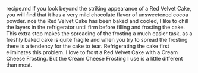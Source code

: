 recipe.md
If you look beyond the striking appearance of a Red Velvet Cake, you will find
 that it has a very mild chocolate flavor of unsweetened cocoa powder.
 nce the Red Velvet Cake has been baked and cooled, I like to chill the layers 
in the refrigerator until firm before filling and frosting the cake. This extra 
step makes the spreading of the frosting a much easier task, as a freshly baked 
cake is quite fragile and when you try to spread the frosting there is a 
tendency for the cake to tear. Refrigerating the cake first eliminates this
 problem. 
 I love to frost a Red Velvet Cake with a Cream Cheese Frosting. But the Cream 
Cheese Frosting I use is a little different than most.